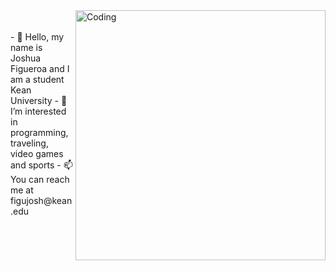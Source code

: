 <img align="right" alt="Coding" width="400" src= "https://github.com/joshfigs/joshfigs/assets/157768397/3f4cf942-69b7-4428-8255-62c7de0407a5">
<br><br>
- 👋 Hello, my name is Joshua Figueroa and I am a student Kean University
- 👀 I’m interested in programming, traveling, video games and sports                
- 📫 You can reach me at figujosh@kean.edu                        
















<!---
joshfigs/joshfigs is a ✨ special ✨ repository because its `README.md` (this file) appears on your GitHub profile.
You can click the Preview link to take a look at your changes.
--->
